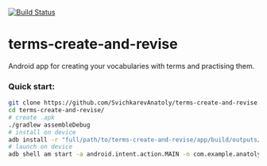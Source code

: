 [![Build Status](https://magnum.travis-ci.com/SvichkarevAnatoly/terms-create-and-revise.svg?token=duFWAk9EfqjgLZcxEyT7&branch=master)](https://magnum.travis-ci.com/SvichkarevAnatoly/terms-create-and-revise)

# terms-create-and-revise
Android app for creating your vocabularies with terms and practising them.

### Quick start:

```bash
git clone https://github.com/SvichkarevAnatoly/terms-create-and-revise.git
cd terms-create-and-revise/
# create .apk
./gradlew assembleDebug
# install on device
adb install -r "full/path/to/terms-create-and-revise/app/build/outputs/apk/app-debug.apk"
# launch on device
adb shell am start -a android.intent.action.MAIN -n com.example.anatoly.myapplication/.MainActivity
```